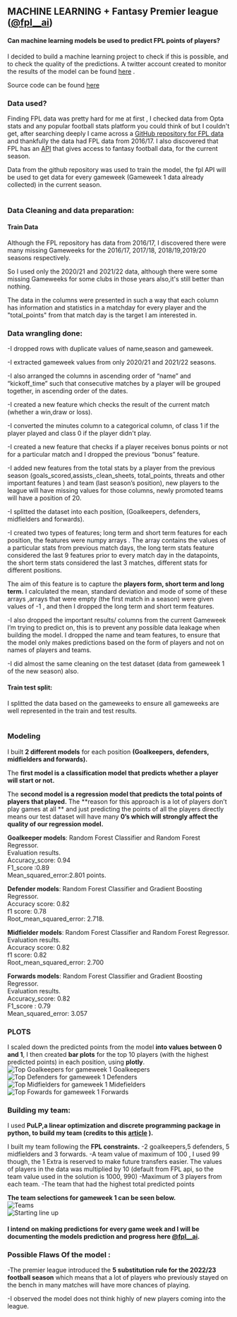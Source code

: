 
## MACHINE LEARNING + Fantasy Premier league ([@fpl__ai](https://twitter.com/fpl__AI))

#### Can machine learning models be used to  predict FPL points of players?

I decided to build a machine learning project to check if this is possible, and to check the quality of the predictions. A twitter account created to monitor the results of the model can be found [here](https://twitter.com/fpl__AI) .

Source code can be found [here](https://github.com/saheedniyi02/fpl-ai) <br>

### Data used?
Finding FPL data was pretty hard for me at first , I checked data from Opta stats and any popular football stats platform you could think of but I couldn't get, after searching deeply I came across a [GitHub repository for FPL data](https://github.com/vaastav/Fantasy-Premier-League) and thankfully the data had FPL data from 2016/17. I also discovered that FPL has an [API](https://medium.com/@frenzelts/fantasy-premier-league-api-endpoints-a-detailed-guide-acbd5598eb19) that gives access to fantasy football data, for the current season.

Data from the github repository was used to train the model, the fpl API will be used to get data for every gameweek (Gameweek 1 data already collected) in the current season.<br><br>

### Data Cleaning and data preparation:

#### Train Data

Although the FPL repository has data from 2016/17, I discovered there were many missing Gameweeks for the 2016/17, 2017/18, 2018/19,2019/20 seasons respectively.

So I used only the 2020/21 and 2021/22 data, although there were some missing Gameweeks for some clubs in those years also,it's still better than nothing.

The data in the columns were presented in such a way that each column has information and statistics in a matchday for every player and the "total_points" from that match day is the target I am interested in.<br>


### Data wrangling done:
-I dropped rows with duplicate values of name,season and gameweek.

-I extracted gameweek values from only 2020/21 and 2021/22 seasons.

-I also arranged the columns in ascending order of “name” and “kickoff_time” such that consecutive matches by a player will be grouped together, in ascending order of the dates.

-I created a new feature which checks the result of the current match (whether a win,draw or loss).

-I converted the minutes column to a categorical column, of class 1 if the player played and class 0 if the player didn't play.

-I created a new feature that checks if a player receives bonus points or not for a particular match and I dropped the previous “bonus” feature.

-I added new features from the total stats by a player from the previous season (goals_scored,assists,,clean_sheets, total_points, threats and other important features ) and team (last season’s position), new players to the league will have missing values for those columns, newly promoted teams will have a position of 20.

-I splitted the dataset into each position, (Goalkeepers, defenders, midfielders and forwards).

-I created two types of features; long term and short term features for each position, the features were numpy arrays . The array contains the values of a particular stats from previous match days, the long term stats feature considered the last 9 features prior to every match day in the datapoints, the short term stats considered the last 3 matches, different stats for different positions.

The aim of this feature is to capture the **players form, short term and long term.** I calculated the mean, standard deviation and mode of some of these arrays ,arrays that were empty (the first match in a season) were given values of -1 , and then I dropped the long term and short term features.

-I also dropped the important results/ columns from the current Gameweek I’m trying to predict on, this is to prevent any possible data leakage when building the model. I dropped the name and team features, to ensure that the model only makes predictions based on the form of players and not on names of players and teams.

-I did almost the same cleaning on the test dataset (data from gameweek 1 of the new season) also.<br>

#### Train test split:
I splitted the data based on the gameweeks to ensure all gameweeks are well represented in the train and test results.<br><br>

### Modeling

I built **2 different models** for each position **(Goalkeepers, defenders, midfielders and forwards).**

The **first model is a classification model that predicts whether a player will start or not.**

The **second model is a regression model that predicts the total points of players that played.**
The **reason for this approach is a lot of players don’t play games at all ** and just predicting the points of all the players directly means our test dataset will have many **0’s which will strongly affect the quality of our regression model.**<br>

**Goalkeeper models**: Random Forest Classifier and Random Forest Regressor.<br>
Evaluation results.<br>
Accuracy_score: 0.94<br>
F1_score :0.89<br>
Mean_squared_error:2.801 points.<br>

**Defender models**: Random Forest Classifier and Gradient Boosting Regressor.<br>
Accuracy score: 0.82<br>
f1 score: 0.78<br>
Root_mean_squared_error:  2.718.<br>


**Midfielder models**: Random Forest Classifier and Random Forest Regressor.<br>
Evaluation results.<br>
Accuracy score: 0.82<br>
f1 score: 0.82<br>
Root_mean_squared_error: 2.700<br>


**Forwards models**: Random Forest Classifier and Gradient Boosting Regressor.<br>
Evaluation results.<br>
Accuracy_score: 0.82<br>
F1_score :  0.79<br>
Mean_squared_error: 3.057<br>




### PLOTS
I scaled down the predicted points from the model **into values between 0 and 1**, I then created **bar plots** for the top 10 players (with the highest predicted points) in each position, using **plotly**.
![Top Goalkeepers for gameweek 1](https://github.com/saheedniyi02/fpl-ai/blob/main/plots/goalkeepers.png)
Goalkeepers
![Top Defenders for gameweek 1](https://github.com/saheedniyi02/fpl-ai/blob/main/plots/defenders.png)
Defenders
![Top Midfielders for gameweek 1](https://github.com/saheedniyi02/fpl-ai/blob/main/plots/midfielders.png)
Midefielders
![Top Fowards for gameweek 1](https://github.com/saheedniyi02/fpl-ai/blob/main/plots/forwards.png)
Forwards

 ### Building my team: 

I used **PuLP,a linear optimization and discrete programming package in python, to build my team (credits to this [article](https://towardsdatascience.com/how-to-build-a-fantasy-premier-league-team-with-data-science-f01283281236?gi=5bfd5d33d2f7) ).**

I built my team following the **FPL constraints.**
-2 goalkeepers,5 defenders, 5 midfielders and 3 forwards.
-A team value of maximum of 100 , I used 99 though, the 1 Extra is reserved to make future transfers easier. The values of players in the data was multiplied by 10 (default from FPL api, so the team value used in the solution is 1000, 990)
-Maximum of 3 players from each team.
-The team that had the highest total predicted points

**The team selections for gameweek 1 can be seen below.**
<br>
![Teams](https://github.com/saheedniyi02/fpl-ai/blob/main/plots/Screenshot_20220805-104913.png) <br>
![Starting line up](https://github.com/saheedniyi02/fpl-ai/blob/main/plots/Screenshot_20220805-104933.png)


#### I intend on making predictions for every game week and I will be documenting the models prediction and progress here [@fpl__ai](https://twitter.com/fpl__AI).

### Possible Flaws Of the model :

-The premier league introduced the **5 substitution rule for the 2022/23 football season** which means that a lot of players who previously stayed on the bench in many matches will have more chances of playing.

-I observed the model does not think highly of new players coming into the league.

